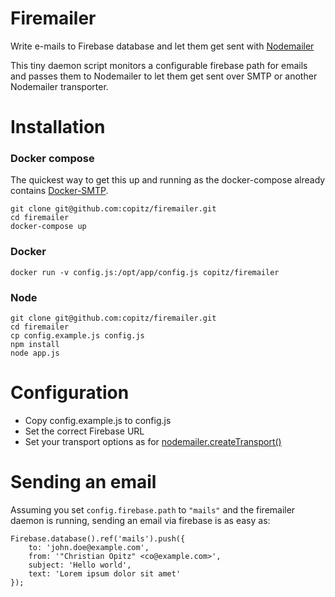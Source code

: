 Firemailer
==========

Write e-mails to Firebase database and let them get sent with [Nodemailer](https://nodemailer.com)

This tiny daemon script monitors a configurable firebase path for emails and passes them to Nodemailer to let them get sent over SMTP or another Nodemailer transporter.

Installation
============
    
### Docker compose

The quickest way to get this up and running as the docker-compose already contains [Docker-SMTP](https://hub.docker.com/r/namshi/smtp/).

    git clone git@github.com:copitz/firemailer.git
    cd firemailer
    docker-compose up

### Docker

    docker run -v config.js:/opt/app/config.js copitz/firemailer

### Node

    git clone git@github.com:copitz/firemailer.git
    cd firemailer
    cp config.example.js config.js
    npm install
    node app.js
    
    
Configuration
=============

 - Copy config.example.js to config.js
 - Set the correct Firebase URL
 - Set your transport options as for [nodemailer.createTransport()](https://nodemailer.com/usage/)
 
Sending an email
================

Assuming you set `config.firebase.path` to `"mails"` and the firemailer daemon is running, sending an email via firebase is as easy as:

    Firebase.database().ref('mails').push({
        to: 'john.doe@example.com',
        from: '"Christian Opitz" <co@example.com>',
        subject: 'Hello world',
        text: 'Lorem ipsum dolor sit amet'
    });
